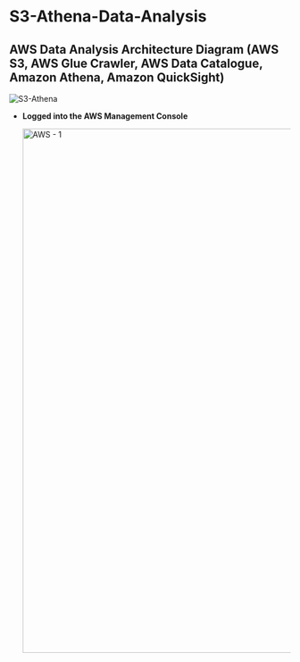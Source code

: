 # S3-Athena-Data-Analysis

## AWS Data Analysis Architecture Diagram (AWS S3, AWS Glue Crawler, AWS Data Catalogue, Amazon Athena, Amazon QuickSight)
  
  ![S3-Athena](https://github.com/user-attachments/assets/66f60718-01b2-48b3-82a3-b6acb1945586)

- **Logged into the AWS Management Console**

   <img width="939" alt="AWS - 1" src="https://github.com/user-attachments/assets/afb9b18a-cc36-4181-a967-51e97b763d17">
